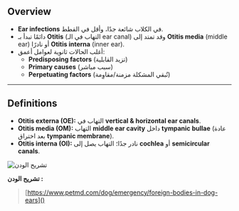 
## Overview
- **Ear infections** في الكلاب شائعة جدًا، وأقل في القطط.  
- دائمًا تبدأ بـ **Otitis** (التهاب في الـ ear canal) وقد تمتد إلى **Otitis media** (middle ear) أو نادرًا **Otitis interna** (inner ear).  
- أغلب الحالات ثانوية لعوامل أعمق:  
  - **Predisposing factors** (تزيد القابلية)  
  - **Primary causes** (سبب مباشر)  
  - **Perpetuating factors** (تُبقي المشكلة مزمنة/مقاوِمة)  

---

## Definitions
- **Otitis externa (OE):** التهاب في **vertical & horizontal ear canals**.  
- **Otitis media (OM):** التهاب **middle ear cavity** داخل **tympanic bullae** (عادة بعد اختراق **tympanic membrane**).  
- **Otitis interna (OI):** نادر جدًا؛ التهاب يصل إلى **cochlea** أو **semicircular canals**.  

![تشريح الودن](https://drive.google.com/file/d/1m_i9qCr9Fd3MgA5l2gzS0JUTI27BUWfQ/view?usp=drive_link)

**تشريح الودن :**

> [https://www.petmd.com/dog/emergency/foreign-bodies-in-dog-ears]()